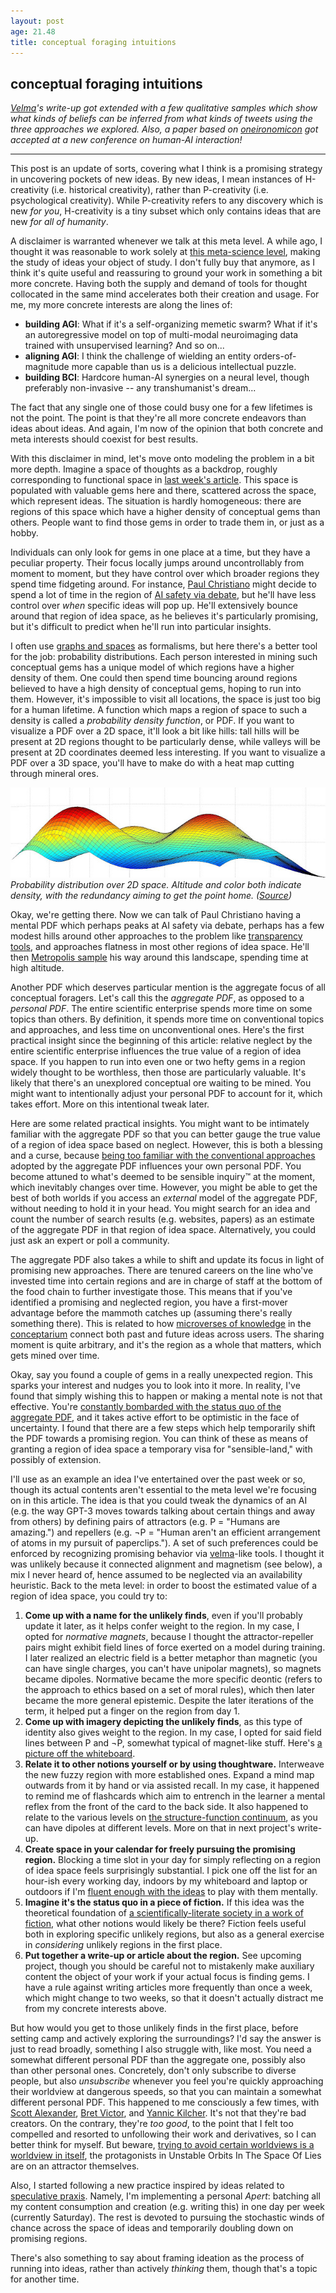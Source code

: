 ```yaml
---
layout: post
age: 21.48
title: conceptual foraging intuitions
---
```


## conceptual foraging intuitions

_[Velma](/thoughtware/velma)'s write-up got extended with a few qualitative samples which show what kinds of beliefs can be inferred from what kinds of tweets using the three approaches we explored. Also, a paper based on [oneironomicon](/thoughtware/oneironomicon) got accepted at a new conference on human-AI interaction!_

---

This post is an update of sorts, covering what I think is a promising strategy in uncovering pockets of new ideas. By new ideas, I mean instances of H-creativity (i.e. historical creativity), rather than P-creativity (i.e. psychological creativity). While P-creativity refers to any discovery which is new _for you_, H-creativity is a tiny subset which only contains ideas that are new _for all of humanity_.

A disclaimer is warranted whenever we talk at this meta level. A while ago, I thought it was reasonable to work solely at [this meta-science level](/reflections/long-termist-thoughtware), making the study of ideas your object of study. I don't fully buy that anymore, as I think it's quite useful and reassuring to ground your work in something a bit more concrete. Having both the supply and demand of tools for thought collocated in the same mind accelerates both their creation and usage. For me, my more concrete interests are along the lines of:

- **building AGI**: What if it's a self-organizing memetic swarm? What if it's an autoregressive model on top of multi-modal neuroimaging data trained with unsupervised learning? And so on...
- **aligning AGI**: I think the challenge of wielding an entity orders-of-magnitude more capable than us is a delicious intellectual puzzle.
- **building BCI**: Hardcore human-AI synergies on a neural level, though preferably non-invasive -- any transhumanist's dream...

The fact that any single one of those could busy one for a few lifetimes is not the point. The point is that they're all more concrete endeavors than ideas about ideas. And again, I'm now of the opinion that both concrete and meta interests should coexist for best results.

With this disclaimer in mind, let's move onto modeling the problem in a bit more depth. Imagine a space of thoughts as a backdrop, roughly corresponding to functional space in [last week's article](/reflections/structure-and-function). This space is populated with valuable gems here and there, scattered across the space, which represent ideas. The situation is hardly homogeneous: there are regions of this space which have a higher density of conceptual gems than others. People want to find those gems in order to trade them in, or just as a hobby.

Individuals can only look for gems in one place at a time, but they have a peculiar property. Their focus locally jumps around uncontrollably from moment to moment, but they have control over which broader regions they spend time fidgeting around. For instance, [Paul Christiano](https://paulfchristiano.com/blogs/) might decide to spend a lot of time in the region of [AI safety via debate](https://arxiv.org/abs/1805.00899), but he'll have less control over _when_ specific ideas will pop up. He'll extensively bounce around that region of idea space, as he believes it's particularly promising, but it's difficult to predict when he'll run into particular insights.

I often use [graphs and spaces](/reflections/of-graphs-and-spaces) as formalisms, but here there's a better tool for the job: probability distributions. Each person interested in mining such conceptual gems has a unique model of which regions have a higher density of them. One could then spend time bouncing around regions believed to have a high density of conceptual gems, hoping to run into them. However, it's impossible to visit all locations, the space is just too big for a human lifetime. A function which maps a region of space to such a density is called a _probability density function_, or PDF. If you want to visualize a PDF over a 2D space, it'll look a bit like hills: tall hills will be present at 2D regions thought to be particularly dense, while valleys will be present at 2D coordinates deemed less interesting. If you want to visualize a PDF over a 3D space, you'll have to make do with a heat map cutting through mineral ores.

![](/assets/img/pdf.jpg)
_Probability distribution over 2D space. Altitude and color both indicate density, with the redundancy aiming to get the point home. ([Source](https://lannyland.blogspot.com/2009/04/how-to-find-all-modes-of-3d-probability.html))_

Okay, we're getting there. Now we can talk of Paul Christiano having a mental PDF which perhaps peaks at AI safety via debate, perhaps has a few modest hills around other approaches to the problem like [transparency tools](https://ai-alignment.com/eliciting-latent-knowledge-f977478608fc), and approaches flatness in most other regions of idea space. He'll then [Metropolis sample](https://en.wikipedia.org/wiki/Metropolis%E2%80%93Hastings_algorithm) his way around this landscape, spending time at high altitude.

Another PDF which deserves particular mention is the aggregate focus of all conceptual foragers. Let's call this the _aggregate PDF_, as opposed to a _personal PDF_. The entire scientific enterprise spends more time on some topics than others. By definition, it spends more time on conventional topics and approaches, and less time on unconventional ones. Here's the first practical insight since the beginning of this article: relative neglect by the entire scientific enterprise influences the true value of a region of idea space. If you happen to run into even one or two hefty gems in a region widely thought to be worthless, then those are particularly valuable. It's likely that there's an unexplored conceptual ore waiting to be mined. You might want to intentionally adjust your personal PDF to account for it, which takes effort. More on this intentional tweak later.

Here are some related practical insights. You might want to be intimately familiar with the aggregate PDF so that you can better gauge the true value of a region of idea space based on neglect. However, this is both a blessing and a curse, because [being too familiar with the conventional approaches](/reflections/collision-of-familiarities) adopted by the aggregate PDF influences your own personal PDF. You become attuned to what's deemed to be sensible inquiry™ at the moment, which inevitably changes over time. However, you might be able to get the best of both worlds if you access an _external_ model of the aggregate PDF, without needing to hold it in your head. You might search for an idea and count the number of search results (e.g. websites, papers) as an estimate of the aggregate PDF in that region of idea space. Alternatively, you could just ask an expert or poll a community.

The aggregate PDF also takes a while to shift and update its focus in light of promising new approaches. There are tenured careers on the line who've invested time into certain regions and are in charge of staff at the bottom of the food chain to further investigate those. This means that if you've identified a promising and neglected region, you have a first-mover advantage before the mammoth catches up (assuming there's really something there). This is related to how [microverses of knowledge](/reflections/sharing-searches) in the [conceptarium](/thoughtware/conceptarium) connect both past and future ideas across users. The sharing moment is quite arbitrary, and it's the region as a whole that matters, which gets mined over time.

Okay, say you found a couple of gems in a really unexpected region. This sparks your interest and nudges you to look into it more. In reality, I've found that simply wishing this to happen or making a mental note is not that effective. You're [constantly bombarded with the status quo of the aggregate PDF](/reflections/infosphere-megastructures), and it takes active effort to be optimistic in the face of uncertainty. I found that there are a few steps which help temporarily shift the PDF towards a promising region. You can think of these as means of granting a region of idea space a temporary visa for "sensible-land," with possibly of extension.

I'll use as an example an idea I've entertained over the past week or so, though its actual contents aren't essential to the meta level we're focusing on in this article. The idea is that you could tweak the dynamics of an AI (e.g. the way GPT-3 moves towards talking about certain things and away from others) by defining pairs of attractors (e.g. P = "Humans are amazing.") and repellers (e.g. ¬P = "Human aren't an efficient arrangement of atoms in my pursuit of paperclips."). A set of such preferences could be enforced by recognizing promising behavior via [velma](/thoughtware/velma)-like tools. I thought it was unlikely because it connected alignment and magnetism (see below), a mix I never heard of, hence assumed to be neglected via an availability heuristic. Back to the meta level: in order to boost the estimated value of a region of idea space, you could try to:

1. **Come up with a name for the unlikely finds**, even if you'll probably update it later, as it helps confer weight to the region. In my case, I opted for _normative magnets_, because I thought the attractor-repeller pairs might exhibit field lines of force exerted on a model during training. I later realized an electric field is a better metaphor than magnetic (you can have single charges, you can't have unipolar magnets), so magnets became dipoles. Normative became the more specific deontic (refers to the approach to ethics based on a set of moral rules), which then later became the more general epistemic. Despite the later iterations of the term, it helped put a finger on the region from day 1.
2. **Come up with imagery depicting the unlikely finds**, as this type of identity also gives weight to the region. In my case, I opted for said field lines between P and ¬P, somewhat typical of magnet-like stuff. Here's [a picture off the whiteboard](/assets/img/magnets.jpg).
3. **Relate it to other notions yourself or by using thoughtware.** Interweave the new fuzzy region with more established ones. Expand a mind map outwards from it by hand or via assisted recall. In my case, it happened to remind me of flashcards which aim to entrench in the learner a mental reflex from the front of the card to the back side. It also happened to relate to the various levels on [the structure-function continuum](/reflections/structure-and-function), as you can have dipoles at different levels. More on that in next project's write-up.
4. **Create space in your calendar for freely pursuing the promising region.** Blocking a time slot in your day for simply reflecting on a region of idea space feels surprisingly substantial. I pick one off the list for an hour-ish every working day, indoors by my whiteboard and laptop or outdoors if I'm [fluent enough with the ideas](/reflections/collision-of-familiarities) to play with them mentally.
5. **Imagine it's the status quo in a piece of fiction.** If this idea was the theoretical foundation of [a scientifically-literate society in a work of fiction](/reflections/speculative-praxis), what other notions would likely be there? Fiction feels useful both in exploring specific unlikely regions, but also as a general exercise in _considering_ unlikely regions in the first place.
6. **Put together a write-up or article about the region.** See upcoming project, though you should be careful not to mistakenly make auxiliary content the object of your work if your actual focus is finding gems. I have a rule against writing articles more frequently than once a week, which might change to two weeks, so that it doesn't actually distract me from my concrete interests above.

But how would you get to those unlikely finds in the first place, before setting camp and actively exploring the surroundings? I'd say the answer is just to read broadly, something I also struggle with, like most. You need a somewhat different personal PDF than the aggregate one, possibly also than other personal ones. Concretely, don't only subscribe to diverse people, but also _unsubscribe_ whenever you feel you're quickly approaching their worldview at dangerous speeds, so that you can maintain a somewhat different personal PDF. This happened to me consciously a few times, with [Scott Alexander](https://astralcodexten.substack.com/), [Bret Victor](http://worrydream.com/), and [Yannic Kilcher](https://www.youtube.com/c/YannicKilcher). It's not that they're bad creators. On the contrary, they're _too good_, to the point that I felt too compelled and resorted to unfollowing their work and derivatives, so I can better think for myself. But beware, [trying to avoid certain worldviews is a worldview in itself](/reflections/navigating-ideology), the protagonists in Unstable Orbits In The Space Of Lies are on an attractor themselves.

Also, I started following a new practice inspired by ideas related to [speculative praxis](/reflections/speculative-praxis). Namely, I'm implementing a personal _Apert_: batching all my content consumption and creation (e.g. writing this) in one day per week (currently Saturday). The rest is devoted to pursuing the stochastic winds of chance across the space of ideas and temporarily doubling down on promising regions.

There's also something to say about framing ideation as the process of running into ideas, rather than actively _thinking_ them, though that's a topic for another time.
